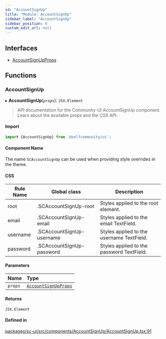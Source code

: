 ```yaml
---
id: "AccountSignUp"
title: "Module: AccountSignUp"
sidebar_label: "AccountSignUp"
sidebar_position: 0
custom_edit_url: null
---
```


## Interfaces

- [AccountSignUpProps](../interfaces/AccountSignUp.AccountSignUpProps.md)

## Functions

### AccountSignUp

▸ **AccountSignUp**(`props`): `JSX.Element`

> API documentation for the Community-UI AccountSignUp component. Learn about the available props and the CSS API.

#### Import

```jsx
import {AccountSignUp} from '@selfcommunity/ui';
```

#### Component Name

The name `SCAccountSignUp` can be used when providing style overrides in the theme.

#### CSS

|Rule Name|Global class|Description|
|---|---|---|
|root|.SCAccountSignUp-root|Styles applied to the root element.|
|email|.SCAccountSignUp-email|Styles applied to the email TextField.|
|username|.SCAccountSignUp-username|Styles applied to the username TextField.|
|password|.SCAccountSignUp-password|Styles applied to the password TextField.|

#### Parameters

| Name | Type |
| :------ | :------ |
| `props` | [`AccountSignUpProps`](../interfaces/AccountSignUp.AccountSignUpProps.md) |

#### Returns

`JSX.Element`

#### Defined in

[packages/sc-ui/src/components/AccountSignUp/AccountSignUp.tsx:91](https://github.com/selfcommunity/community-ui/blob/cab08cf/packages/sc-ui/src/components/AccountSignUp/AccountSignUp.tsx#L91)
